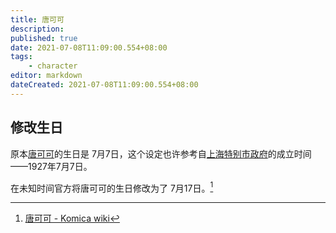 ```yaml
---
title: 唐可可
description:
published: true
date: 2021-07-08T11:09:00.554+08:00
tags:
    - character
editor: markdown
dateCreated: 2021-07-08T11:09:00.554+08:00
---
```


## 修改生日

原本[唐可可](https://wiki.komica.org/唐可可)的生日是 7月7日，这个设定也许参考自[上海特别市政府](https://zh.wikipedia.org/zh-hans/上海特别市政府)的成立时间——1927年7月7日。

在未知时间官方将唐可可的生日修改为了 7月17日。[^tcc]

[^tcc]: [唐可可 - Komica wiki](https://web.archive.org/web/20210302005341/https://wiki.komica.org/%E5%94%90%E5%8F%AF%E5%8F%AF)
